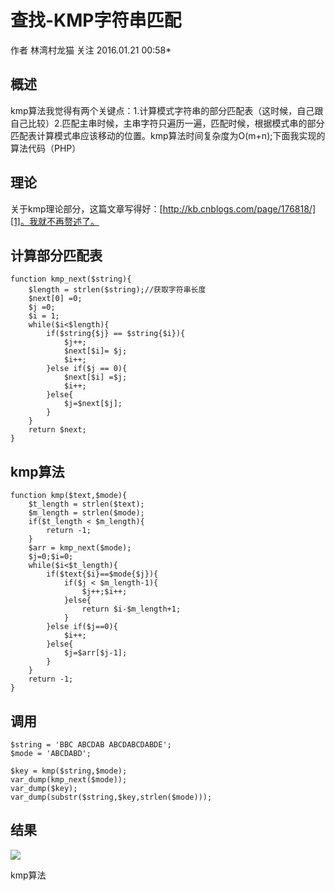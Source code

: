 # 查找-KMP字符串匹配

作者  林湾村龙猫 关注 2016.01.21 00:58*   

## **概述**

kmp算法我觉得有两个关键点：1.计算模式字符串的部分匹配表（这时候，自己跟自己比较）2.匹配主串时候，主串字符只遍历一遍，匹配时候，根据模式串的部分匹配表计算模式串应该移动的位置。kmp算法时间复杂度为O(m+n);下面我实现的算法代码（PHP）

## **理论**

关于kmp理论部分，这篇文章写得好：[http://kb.cnblogs.com/page/176818/][1]。我就不再赘述了。

## **计算部分匹配表**

    function kmp_next($string){
        $length = strlen($string);//获取字符串长度
        $next[0] =0;
        $j =0;
        $i = 1;
        while($i<$length){
            if($string{$j} == $string{$i}){
                $j++;
                $next[$i]= $j;
                $i++;
            }else if($j == 0){
                $next[$i] =$j;
                $i++;
            }else{
                $j=$next[$j];
            }
        }
        return $next;
    }

## **kmp算法**

    function kmp($text,$mode){
        $t_length = strlen($text);
        $m_length = strlen($mode);
        if($t_length < $m_length){
            return -1;
        }
        $arr = kmp_next($mode);
        $j=0;$i=0;
        while($i<$t_length){
            if($text{$i}==$mode{$j}){
                if($j < $m_length-1){
                    $j++;$i++;
                }else{
                    return $i-$m_length+1;
                }
            }else if($j==0){
                $i++;
            }else{
                $j=$arr[$j-1];
            }
        }
        return -1;
    }

## **调用**

    $string = 'BBC ABCDAB ABCDABCDABDE';
    $mode = 'ABCDABD';
    
    $key = kmp($string,$mode);
    var_dump(kmp_next($mode));
    var_dump($key);
    var_dump(substr($string,$key,strlen($mode)));

## **结果**

![][2]



kmp算法


[1]: http://kb.cnblogs.com/page/176818/
[2]: http://upload-images.jianshu.io/upload_images/301894-2560a5c776b23b3c?imageMogr2/auto-orient/strip%7CimageView2/2/w/1240